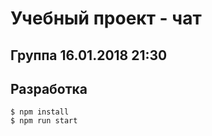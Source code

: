 # Учебный проект - чат #

## Группа 16.01.2018 21:30  ##

## Разработка ##

```
$ npm install
$ npm run start
```